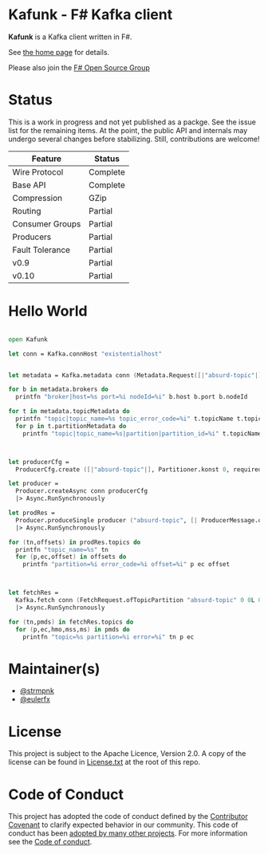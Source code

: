 # Kafunk - F# Kafka client

**Kafunk** is a Kafka client written in F#.

See [the home page](http://jet.github.io/kafunk) for details.

Please also join the [F# Open Source Group](http://fsharp.github.com)

# Status

This is a work in progress and not yet published as a packge. See the issue list for the remaining items. At the point, the public API and internals may undergo several changes before stabilizing. Still, contributions are welcome!

| Feature         | Status   |
| ----------------|----------|
| Wire Protocol   | Complete |
| Base API        | Complete |
| Compression     | GZip     |
| Routing         | Partial  |
| Consumer Groups | Partial  |
| Producers       | Partial  |
| Fault Tolerance | Partial  |
| v0.9            | Partial  |
| v0.10           | Partial  |

# Hello World

```fsharp

open Kafunk

let conn = Kafka.connHost "existentialhost"


let metadata = Kafka.metadata conn (Metadata.Request([|"absurd-topic"|])) |> Async.RunSynchronously

for b in metadata.brokers do
  printfn "broker|host=%s port=%i nodeId=%i" b.host b.port b.nodeId

for t in metadata.topicMetadata do
  printfn "topic|topic_name=%s topic_error_code=%i" t.topicName t.topicErrorCode
  for p in t.partitionMetadata do
    printfn "topic|topic_name=%s|partition|partition_id=%i" t.topicName p.partitionId



let producerCfg = 
  ProducerCfg.create ([|"absurd-topic"|], Partitioner.konst 0, requiredAcks=RequiredAcks.Local)

let producer = 
  Producer.createAsync conn producerCfg 
  |> Async.RunSynchronously

let prodRes =
  Producer.produceSingle producer ("absurd-topic", [| ProducerMessage.ofBytes ("hello world"B) |])
  |> Async.RunSynchronously

for (tn,offsets) in prodRes.topics do
  printfn "topic_name=%s" tn
  for (p,ec,offset) in offsets do
    printfn "partition=%i error_code=%i offset=%i" p ec offset



let fetchRes = 
  Kafka.fetch conn (FetchRequest.ofTopicPartition "absurd-topic" 0 0L 0 0 1000) 
  |> Async.RunSynchronously

for (tn,pmds) in fetchRes.topics do
  for (p,ec,hmo,mss,ms) in pmds do
    printfn "topic=%s partition=%i error=%i" tn p ec

```

# Maintainer(s)

- [@strmpnk](https://github.com/strmpnk)
- [@eulerfx](https://github.com/eulerfx)

# License

This project is subject to the Apache Licence, Version 2.0. A copy of the license can be found in [License.txt](License.txt) at the root of this repo.

# Code of Conduct 

This project has adopted the code of conduct defined by the [Contributor Covenant](http://contributor-covenant.org/) to clarify expected behavior in our community. This code of conduct has been [adopted by many other projects](http://contributor-covenant.org/adopters/). For more information see the [Code of conduct](https://github.com/Microsoft/visualfsharp/wiki/Code-of-Conduct).

